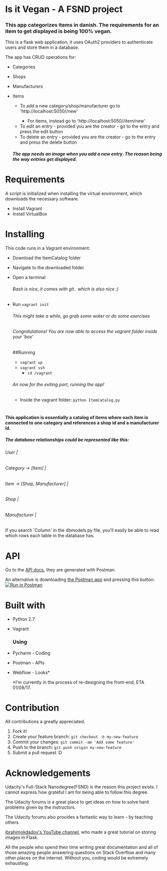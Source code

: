 # Is it Vegan - A FSND project
### This app categorizes items in danish. The requirements for an item to get displayed is being 100% vegan.
This is a flask web application, it uses OAuth2 providers to authenticate users and store them in a database.

The app has CRUD operations for:
- Categories
- Shops
- Manufacturers
- Items
  - To add a new category/shop/manufacturer go to 'http://localhost:5050/<tablename>/new'
    - For items, instead go to 'http://localhost:5050/<category id>/item/new'
  - To edit an entry - provided you are the creator - go to the entry and press the edit button
  - To delete an entry - provided you are the creator - go to the entry and press the delete button

  ##### The app _needs_ an image when you add a new entry. The reason being the way entries get displayed.

# Requirements
A script is initialized when installing the virtual environment, which downloads the necessary software.
- Install Vagrant
- Install VirtualBox

# Installing
This code runs in a Vagrant environment:
- Download the ItemCatalog folder
- Navigate to the downloaded folder
- Open a terminal
  ###### Bash is nice, it comes with git.. which is also nice :)
- Run `vagrant init`
  ###### This might take a while, go grab some water or do some exercises
  ###### Congratulations! You are now able to access the vagrant folder inside your 'box'
  ##Running
  - `vagrant up`
  - `vagrant ssh`
    - `cd /vagrant`
  
  ###### An now for the exiting part, running the app!
    - Inside the vagrant folder: `python ItemCatalog.py`
#
#### This application is essentially a catalog of items where each item is connected to one category and references a shop id and a manufacturer id.

##### The database relationships could be represented like this:

###### _User |_

###### _Category -> [Item] |_

###### _Item -> [Shop, Manufacturer] |_

###### _Shop |_

###### _Manufacturer |_

If you search 'Column' in the dbmodels.py file, you'll easily be able to read which rows each table in the database has.


# API
Go to the [API docs](https://documenter.getpostman.com/view/2229326/item-catalog/6fSWmNf), they are generated with Postman.

An alternative is downloading [the Postman app](https://www.getpostman.com/) and pressing this button:
[![Run in Postman](https://run.pstmn.io/button.svg)](https://app.getpostman.com/run-collection/4263598c8bd1b5ce049e)


# Built with
- Python 2.7
- Vagrant
  ### Using
- Pycharm - Coding
- Postman - APIs
- Webflow - Looks*

  *I'm currently in the process of re-designing the front-end, ETA 01/08/17.

# Contribution
All contributions a greatly appreciated.
1. Fork it!
2. Create your feature branch: `git checkout -b my-new-feature`
3. Commit your changes: `git commit -am 'Add some feature'`
4. Push to the branch: `git push origin my-new-feature`
5. Submit a pull request :D

# Acknowledgements
Udacity's Full-Stack Nanodegree(FSND) is the reason this project exists. I cannot express how grateful I am for being able to follow this degree.

The Udacity forums is a great place to get ideas on how to solve hard problems given by the instructors.

The Udacity forums also provides a fantastic way to learn - by teaching others.

[ibrahimokdadov's YouTube channel](https://www.youtube.com/channel/UCA5BYnCVKNU2XhpDJO-1XgA), who made a great tutorial on storing images in Flask.

All the people who spend their time writing great documentation
and all of those amazing people answering questions on Stack Overflow and many other places on the internet. Without you, coding would be extremely exhausting.
